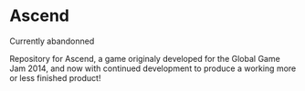 Ascend
======

Currently abandonned

Repository for Ascend, a game originaly developed for the Global Game Jam 2014, and now with continued development to produce a working more or less finished product!
